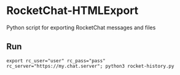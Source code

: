 # RocketChat-HTMLExport
Python script for exporting RocketChat messages and files

## Run
```
export rc_user="user" rc_pass="pass" rc_server="https://my.chat.server"; python3 rocket-history.py
